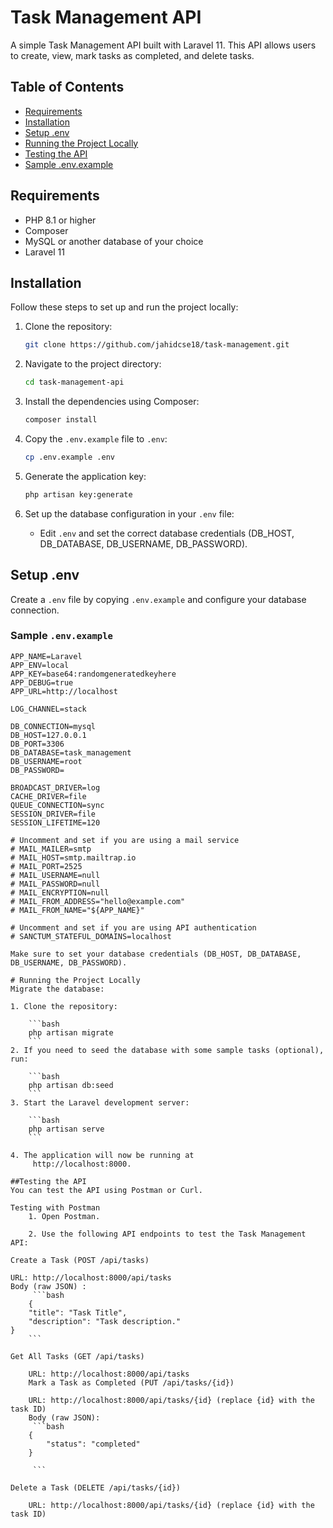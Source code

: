 # Task Management API

A simple Task Management API built with Laravel 11. This API allows users to create, view, mark tasks as completed, and delete tasks.

## Table of Contents

- [Requirements](#requirements)
- [Installation](#installation)
- [Setup .env](#setup-env)
- [Running the Project Locally](#running-the-project-locally)
- [Testing the API](#testing-the-api)
- [Sample .env.example](#sample-envexample)

## Requirements

- PHP 8.1 or higher
- Composer
- MySQL or another database of your choice
- Laravel 11

## Installation

Follow these steps to set up and run the project locally:

1. Clone the repository:

    ```bash
    git clone https://github.com/jahidcse18/task-management.git
    ```

2. Navigate to the project directory:

    ```bash
    cd task-management-api
    ```

3. Install the dependencies using Composer:

    ```bash
    composer install
    ```

4. Copy the `.env.example` file to `.env`:

    ```bash
    cp .env.example .env
    ```

5. Generate the application key:

    ```bash
    php artisan key:generate
    ```

6. Set up the database configuration in your `.env` file:
    - Edit `.env` and set the correct database credentials (DB_HOST, DB_DATABASE, DB_USERNAME, DB_PASSWORD).

## Setup .env

Create a `.env` file by copying `.env.example` and configure your database connection.

### Sample `.env.example`

```env
APP_NAME=Laravel
APP_ENV=local
APP_KEY=base64:randomgeneratedkeyhere
APP_DEBUG=true
APP_URL=http://localhost

LOG_CHANNEL=stack

DB_CONNECTION=mysql
DB_HOST=127.0.0.1
DB_PORT=3306
DB_DATABASE=task_management
DB_USERNAME=root
DB_PASSWORD=

BROADCAST_DRIVER=log
CACHE_DRIVER=file
QUEUE_CONNECTION=sync
SESSION_DRIVER=file
SESSION_LIFETIME=120

# Uncomment and set if you are using a mail service
# MAIL_MAILER=smtp
# MAIL_HOST=smtp.mailtrap.io
# MAIL_PORT=2525
# MAIL_USERNAME=null
# MAIL_PASSWORD=null
# MAIL_ENCRYPTION=null
# MAIL_FROM_ADDRESS="hello@example.com"
# MAIL_FROM_NAME="${APP_NAME}"

# Uncomment and set if you are using API authentication
# SANCTUM_STATEFUL_DOMAINS=localhost

Make sure to set your database credentials (DB_HOST, DB_DATABASE, DB_USERNAME, DB_PASSWORD).

# Running the Project Locally
Migrate the database:

1. Clone the repository:

    ```bash
    php artisan migrate
    ```
2. If you need to seed the database with some sample tasks (optional), run:

    ```bash
    php artisan db:seed
    ```
3. Start the Laravel development server:

    ```bash
    php artisan serve
    ```

4. The application will now be running at
     http://localhost:8000.

##Testing the API
You can test the API using Postman or Curl.

Testing with Postman
    1. Open Postman.

    2. Use the following API endpoints to test the Task Management API:

Create a Task (POST /api/tasks)

URL: http://localhost:8000/api/tasks
Body (raw JSON) : 
     ```bash
    {
    "title": "Task Title",
    "description": "Task description."
}
    ```

Get All Tasks (GET /api/tasks)

    URL: http://localhost:8000/api/tasks
    Mark a Task as Completed (PUT /api/tasks/{id})

    URL: http://localhost:8000/api/tasks/{id} (replace {id} with the task ID)
    Body (raw JSON):
     ```bash
    {
        "status": "completed"
    }

     ```

Delete a Task (DELETE /api/tasks/{id})

    URL: http://localhost:8000/api/tasks/{id} (replace {id} with the task ID)
